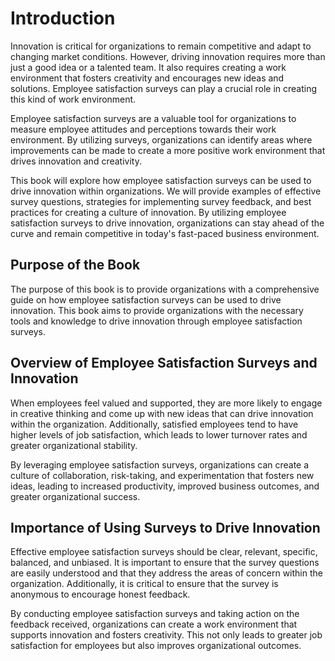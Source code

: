 Introduction
============

Innovation is critical for organizations to remain competitive and adapt to changing market conditions. However, driving innovation requires more than just a good idea or a talented team. It also requires creating a work environment that fosters creativity and encourages new ideas and solutions. Employee satisfaction surveys can play a crucial role in creating this kind of work environment.

Employee satisfaction surveys are a valuable tool for organizations to measure employee attitudes and perceptions towards their work environment. By utilizing surveys, organizations can identify areas where improvements can be made to create a more positive work environment that drives innovation and creativity.

This book will explore how employee satisfaction surveys can be used to drive innovation within organizations. We will provide examples of effective survey questions, strategies for implementing survey feedback, and best practices for creating a culture of innovation. By utilizing employee satisfaction surveys to drive innovation, organizations can stay ahead of the curve and remain competitive in today's fast-paced business environment.

Purpose of the Book
-------------------

The purpose of this book is to provide organizations with a comprehensive guide on how employee satisfaction surveys can be used to drive innovation. This book aims to provide organizations with the necessary tools and knowledge to drive innovation through employee satisfaction surveys.

Overview of Employee Satisfaction Surveys and Innovation
--------------------------------------------------------

When employees feel valued and supported, they are more likely to engage in creative thinking and come up with new ideas that can drive innovation within the organization. Additionally, satisfied employees tend to have higher levels of job satisfaction, which leads to lower turnover rates and greater organizational stability.

By leveraging employee satisfaction surveys, organizations can create a culture of collaboration, risk-taking, and experimentation that fosters new ideas, leading to increased productivity, improved business outcomes, and greater organizational success.

Importance of Using Surveys to Drive Innovation
-----------------------------------------------

Effective employee satisfaction surveys should be clear, relevant, specific, balanced, and unbiased. It is important to ensure that the survey questions are easily understood and that they address the areas of concern within the organization. Additionally, it is critical to ensure that the survey is anonymous to encourage honest feedback.

By conducting employee satisfaction surveys and taking action on the feedback received, organizations can create a work environment that supports innovation and fosters creativity. This not only leads to greater job satisfaction for employees but also improves organizational outcomes.
